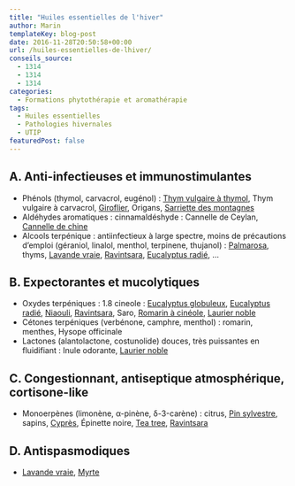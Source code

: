 ```yaml
---
title: "Huiles essentielles de l'hiver"
author: Marin
templateKey: blog-post
date: 2016-11-28T20:50:58+00:00
url: /huiles-essentielles-de-lhiver/
conseils_source:
  - 1314
  - 1314
  - 1314
categories:
  - Formations phytothérapie et aromathérapie
tags:
  - Huiles essentielles
  - Pathologies hivernales
  - UTIP
featuredPost: false
---
```


## A. Anti-infectieuses et immunostimulantes

- Phénols (thymol, carvacrol, eugénol) : [Thym vulgaire à thymol][1], Thym vulgaire à carvacrol, [Giroflier][2], Origans, [Sarriette des montagnes][3]
- Aldéhydes aromatiques : cinnamaldéshyde : Cannelle de Ceylan, [Cannelle de chine][4]
- Alcools terpénique : antiinfectieux à large spectre, moins de précautions d’emploi (géraniol, linalol, menthol, terpinene, thujanol) : [Palmarosa][5], thyms, [Lavande vraie][6], [Ravintsara][7], [Eucalyptus radié][8], …

## B. Expectorantes et mucolytiques

- Oxydes terpéniques : 1.8 cineole : [Eucalyptus globuleux][9], [Eucalyptus radié][8], [Niaouli][10], [Ravintsara][7], Saro, [Romarin à cinéole][11], [Laurier noble][12]
- Cétones terpéniques (verbénone, camphre, menthol) : romarin, menthes, Hysope officinale
- Lactones (alantolactone, costunolide) douces, très puissantes en fluidifiant : Inule odorante, [Laurier noble][12]

## C. Congestionnant, antiseptique atmosphérique, cortisone-like

- Monoerpènes (limonène, α-pinène, δ-3-carène) : citrus, [Pin sylvestre][13], sapins, [Cyprès][14], Épinette noire, [Tea tree][15], [Ravintsara][7]

## D. Antispasmodiques

- [Lavande vraie][6], [Myrte][16]

[1]: http://pharmacie.marionetmarin.fr/aromatherapie/thym-vulgaire-thymol/
[2]: http://pharmacie.marionetmarin.fr/aromatherapie/giroflier/
[3]: http://pharmacie.marionetmarin.fr/aromatherapie/sariette-des-montagnes/
[4]: http://pharmacie.marionetmarin.fr/aromatherapie/cannelier-de-chine/
[5]: http://pharmacie.marionetmarin.fr/aromatherapie/palmarosa/
[6]: http://pharmacie.marionetmarin.fr/aromatherapie/lavande-fine/
[7]: http://pharmacie.marionetmarin.fr/aromatherapie/ravintsara/
[8]: http://pharmacie.marionetmarin.fr/aromatherapie/eucalyptus-radie/
[9]: http://pharmacie.marionetmarin.fr/aromatherapie/eucalyptus-globuleux/
[10]: http://pharmacie.marionetmarin.fr/aromatherapie/niaouli/
[11]: http://pharmacie.marionetmarin.fr/aromatherapie/romarin-1-8-cineole/
[12]: http://pharmacie.marionetmarin.fr/aromatherapie/laurier-noble/
[13]: http://pharmacie.marionetmarin.fr/aromatherapie/pin-sylvestre/
[14]: http://pharmacie.marionetmarin.fr/aromatherapie/cypres/
[15]: http://pharmacie.marionetmarin.fr/aromatherapie/tea-tree/
[16]: http://pharmacie.marionetmarin.fr/aromatherapie/myrte-rouge/
